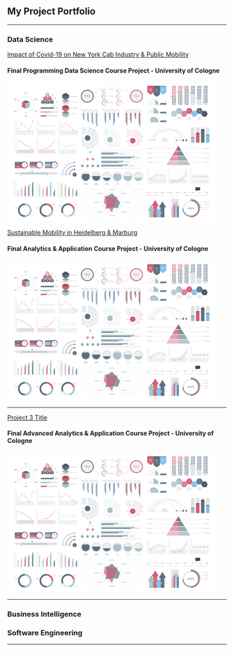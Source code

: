 ## My Project Portfolio

---

### Data Science

[Impact of Covid-19 on New York Cab Industry & Public Mobility](https://github.com/SepehrRad/pds21)
#### Final Programming Data Science Course Project - University of Cologne
<img src="images/dummy_thumbnail.jpg?raw=true"/>

[Sustainable Mobility in Heidelberg & Marburg](/https://github.com/SepehrRad/analyticsAndapps)
#### Final Analytics & Application Course Project - University of Cologne

<img src="images/dummy_thumbnail.jpg?raw=true"/>

---
[Project 3 Title](https://github.com/SepehrRad/aaa21)
#### Final Advanced Analytics & Application Course Project - University of Cologne
<img src="images/dummy_thumbnail.jpg?raw=true"/>

---

### Business Intelligence

### Software Engineering


---


